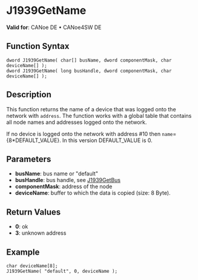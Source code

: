 # J1939GetName

**Valid for**: CANoe DE • CANoe4SW DE

## Function Syntax

```plaintext
dword J1939GetName( char[] busName, dword componentMask, char deviceName[] );
dword J1939GetName( long busHandle, dword componentMask, char deviceName[] );
```

## Description

This function returns the name of a device that was logged onto the network with `address`. The function works with a global table that contains all node names and addresses logged onto the network.

If no device is logged onto the network with address #10 then `name`={8*DEFAULT_VALUE}. In this version DEFAULT_VALUE is 0.

## Parameters

- **busName**: bus name or "default"
- **busHandle**: bus handle, see [J1939GetBus](CAPLfunctionj1939getbus.md)
- **componentMask**: address of the node
- **deviceName**: buffer to which the data is copied (size: 8 Byte).

## Return Values

- **0**: ok
- **3**: unknown address

## Example

```plaintext
char deviceName[8];
J1939GetName( "default", 0, deviceName );
```
